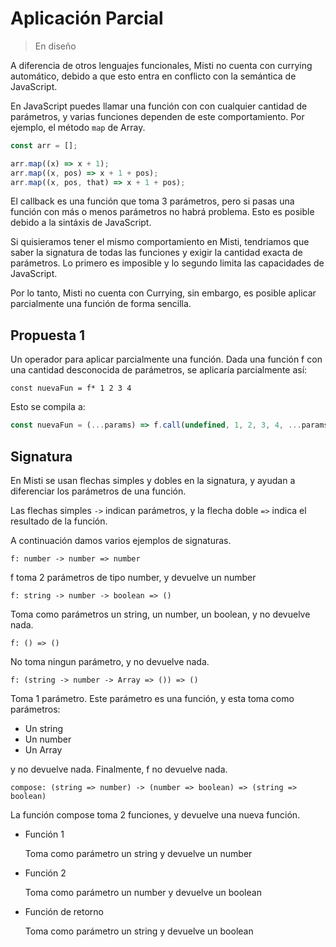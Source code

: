 # Aplicación Parcial

> En diseño

A diferencia de otros lenguajes funcionales, Misti no cuenta con currying automático,
debido a que esto entra en conflicto con la semántica de JavaScript.

En JavaScript puedes llamar una función con con cualquier cantidad de parámetros,
y varias funciones dependen de este comportamiento. Por ejemplo, el método `map` de Array.

```javascript
const arr = [];

arr.map((x) => x + 1);
arr.map((x, pos) => x + 1 + pos);
arr.map((x, pos, that) => x + 1 + pos);
```

El callback es una función que toma 3 parámetros, pero si pasas una función con más o menos
parámetros no habrá problema. Esto es posible debido a la sintáxis de JavaScript.

Si quisieramos tener el mismo comportamiento en Misti, tendriamos que saber la signatura de
todas las funciones y exigir la cantidad exacta de parámetros. Lo primero es imposible y lo
segundo limita las capacidades de JavaScript.

Por lo tanto, Misti no cuenta con Currying, sin embargo, es posible aplicar parcialmente
una función de forma sencilla.

## Propuesta 1

Un operador para aplicar parcialmente una función. Dada una función f con una cantidad desconocida
de parámetros, se aplicaría parcialmente así:

```
const nuevaFun = f* 1 2 3 4
```

Esto se compila a:

```javascript
const nuevaFun = (...params) => f.call(undefined, 1, 2, 3, 4, ...params);
```

## Signatura

En Misti se usan flechas simples y dobles en la signatura, y ayudan a diferenciar
los parámetros de una función.

Las flechas simples `->` indican parámetros, y la flecha doble `=>` indica el
resultado de la función.

A continuación damos varios ejemplos de signaturas.

```
f: number -> number => number
```

f toma 2 parámetros de tipo number, y devuelve un number

```
f: string -> number -> boolean => ()
```

Toma como parámetros un string, un number, un boolean, y no devuelve nada.

```
f: () => ()
```

No toma ningun parámetro, y no devuelve nada.

```
f: (string -> number -> Array => ()) => ()
```

Toma 1 parámetro. Este parámetro es una función, y esta toma como parámetros:

- Un string
- Un number
- Un Array

y no devuelve nada. Finalmente, f no devuelve nada.

```
compose: (string => number) -> (number => boolean) => (string => boolean)
```

La función compose toma 2 funciones, y devuelve una nueva función.

- Función 1

  Toma como parámetro un string y devuelve un number
  
- Función 2

  Toma como parámetro un number y devuelve un boolean
  
- Función de retorno

  Toma como parámetro un string y devuelve un boolean
